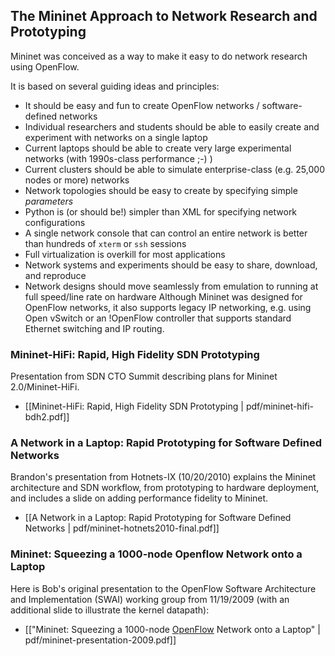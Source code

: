 The Mininet Approach to Network Research and Prototyping
---------------------------------------------------------

Mininet was conceived as a way to make it easy to do network research using OpenFlow.

It is based on several guiding ideas and principles:

* It should be easy and fun to create OpenFlow networks / software-defined networks
* Individual researchers and students should be able to easily create and experiment with networks on a single laptop
* Current laptops should be able to create very large experimental networks (with 1990s-class performance ;-) )
* Current clusters should be able to simulate enterprise-class (e.g. 25,000 nodes or more) networks
* Network topologies should be easy to create by specifying simple _parameters_
* Python is (or should be!) simpler than XML for specifying network configurations
* A single network console that can control an entire network is better than hundreds of `xterm` or `ssh` sessions
* Full virtualization is overkill for most applications
* Network systems and experiments should be easy to share, download, and reproduce
* Network designs should move seamlessly from emulation to running at full speed/line rate on hardware
Although Mininet was designed for OpenFlow networks, it also supports legacy IP networking, e.g. using Open vSwitch or an !OpenFlow controller that supports standard Ethernet switching and IP routing.

### Mininet-HiFi: Rapid, High Fidelity SDN Prototyping

Presentation from SDN CTO Summit describing plans for Mininet 2.0/Mininet-HiFi.

* [[Mininet-HiFi: Rapid, High Fidelity SDN Prototyping | pdf/mininet-hifi-bdh2.pdf]]

### A Network in a Laptop: Rapid Prototyping for Software Defined Networks

Brandon's presentation from Hotnets-IX (10/20/2010) explains the Mininet architecture and SDN workflow, from prototyping to hardware deployment, and includes a slide on adding performance fidelity to Mininet.

* [[A Network in a Laptop: Rapid Prototyping for Software Defined Networks | pdf/mininet-hotnets2010-final.pdf]]

### Mininet: Squeezing a 1000-node Openflow Network onto a Laptop

Here is Bob's original presentation to the OpenFlow Software Architecture and Implementation (SWAI) working group from 11/19/2009 (with an additional slide to illustrate the kernel datapath):

* [["Mininet: Squeezing a 1000-node [OpenFlow](OpenFlow) Network onto a Laptop" | pdf/mininet-presentation-2009.pdf]]